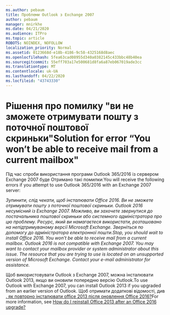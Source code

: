 ```yaml
---
ms.author: pebaum
title: Проблеми Outlook з Exchange 2007
author: pebaum
manager: mnirkhe
ms.date: 04/21/2020
ms.audience: ITPro
ms.topic: article
ROBOTS: NOINDEX, NOFOLLOW
localization_priority: Normal
ms.assetid: 0123668d-e18b-4186-9c58-4325168d8aec
ms.openlocfilehash: 5fea63cad08955d340a0382145c433bbc48b40ea
ms.sourcegitcommit: 55eff703a17e500681d8fa6a87eb067019ade3cc
ms.translationtype: MT
ms.contentlocale: uk-UA
ms.lasthandoff: 04/22/2020
ms.locfileid: "43743330"
---
```

# <a name="solution-for-error-you-wont-be-able-to-receive-mail-from-a-current-mailbox"></a><span data-ttu-id="6f4e0-102">Рішення про помилку "ви не зможете отримувати пошту з поточної поштової скриньки"</span><span class="sxs-lookup"><span data-stu-id="6f4e0-102">Solution for error “You won’t be able to receive mail from a current mailbox"</span></span>
<span data-ttu-id="6f4e0-103">Під час спроби використання програми Outlook 365/2016 із сервером Exchange 2007 буде Отримано такі помилки:</span><span class="sxs-lookup"><span data-stu-id="6f4e0-103">You will receive the following errors if you attempt to use Outlook 365/2016 with an Exchange 2007 server:</span></span>

<span data-ttu-id="6f4e0-104">*Зупинити, слід чекати, щоб інсталювати Office 2016. Ви не зможете отримувати пошту з поточної поштової скриньки. Outlook 2016 несумісний із Exchange 2007. Можливо, ви захочете звернутися до постачальника поштової скриньки або системного адміністратора про цю проблему. Ресурс, який ви намагаєтеся використати, розташовано на непідтримуваному версії Microsoft Exchange. Зверніться по допомогу до адміністратора електронної пошти.*</span><span class="sxs-lookup"><span data-stu-id="6f4e0-104">*Stop, you should wait to install Office 2016. You won’t be able to receive mail from a current mailbox. Outlook 2016 is not compatible with Exchange 2007. You may want to contact your mailbox provider or system administrator about this issue. The resource that you are trying to use is located on an unsupported version of Microsoft Exchange. Contact your e-mail administrator for assistance.*</span></span>

<span data-ttu-id="6f4e0-105">Щоб використовувати Outlook з Exchange 2007, можна інсталювати Outlook 2013, якщо ви оновили попередню версію Outlook.</span><span class="sxs-lookup"><span data-stu-id="6f4e0-105">To use Outlook with Exchange 2007, you can install Outlook 2013 if you upgraded from an earlier version of Outlook.</span></span> <span data-ttu-id="6f4e0-106">Щоб отримати додаткові відомості, див [. як повторно інсталювати office 2013 після оновлення Office 2016?](https://support.office.com/article/a6ca92f4-cbb4-4609-9fdb-f8d3dd6812f3)</span><span class="sxs-lookup"><span data-stu-id="6f4e0-106">For more information, see [How do I reinstall Office 2013 after an Office 2016 upgrade?](https://support.office.com/article/a6ca92f4-cbb4-4609-9fdb-f8d3dd6812f3)</span></span>